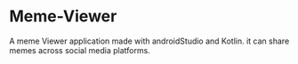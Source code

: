 # Meme-Viewer
A meme Viewer application made with androidStudio and Kotlin. it can share memes across social media platforms.
